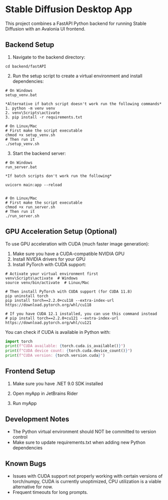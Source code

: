 # Stable Diffusion Desktop App

This project combines a FastAPI Python backend for running Stable Diffusion with an Avalonia UI frontend.

## Backend Setup

1. Navigate to the backend directory:
```
cd backend/fastAPI
```

2. Run the setup script to create a virtual environment and install dependencies:
```
# On Windows
setup_venv.bat

*Alternative if batch script doesn't work run the following commands*
1. python -m venv venv
2. venv\Scripts\activate
3. pip install -r requirements.txt

# On Linux/Mac
# First make the script executable
chmod +x setup_venv.sh
# Then run it
./setup_venv.sh
```

3. Start the backend server:
```
# On Windows
run_server.bat

*If batch scripts don't work run the following*

uvicorn main:app --reload


# On Linux/Mac
# First make the script executable
chmod +x run_server.sh
# Then run it
./run_server.sh
```

## GPU Acceleration Setup (Optional)

To use GPU acceleration with CUDA (much faster image generation):

1. Make sure you have a CUDA-compatible NVIDIA GPU
2. Install NVIDIA drivers for your GPU
3. Install PyTorch with CUDA support:

```
# Activate your virtual environment first
venv\Scripts\activate  # Windows
source venv/bin/activate  # Linux/Mac

# Then install PyTorch with CUDA support (for CUDA 11.8)
pip uninstall torch
pip install torch==2.2.0+cu118 --extra-index-url https://download.pytorch.org/whl/cu118

# If you have CUDA 12.1 installed, you can use this command instead
# pip install torch==2.2.0+cu121 --extra-index-url https://download.pytorch.org/whl/cu121
```

You can check if CUDA is available in Python with:
```python
import torch
print(f"CUDA available: {torch.cuda.is_available()}")
print(f"CUDA device count: {torch.cuda.device_count()}")
print(f"CUDA version: {torch.version.cuda}")
```

## Frontend Setup

1. Make sure you have .NET 9.0 SDK installed

2. Open myApp in JetBrains Rider

3. Run myApp

## Development Notes

- The Python virtual environment should NOT be committed to version control
- Make sure to update requirements.txt when adding new Python dependencies

## Known Bugs

- Issues with CUDA support not properly working with certain versions of torch/numpy, CUDA is currently unoptimized, CPU utilization is a viable alternative for now.
- Frequent timeouts for long prompts.

